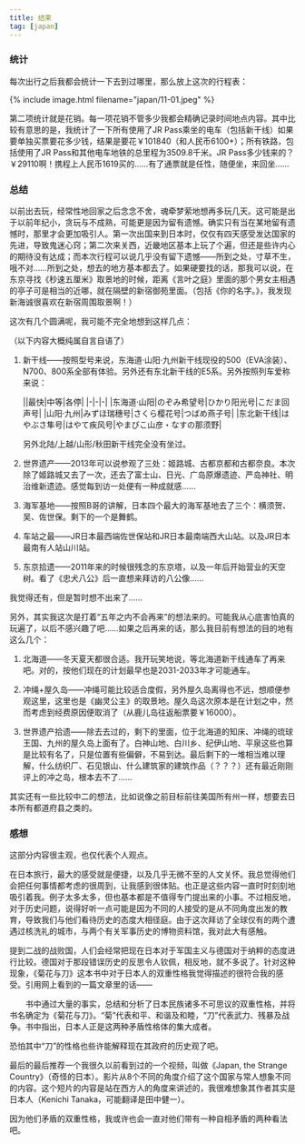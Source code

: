 ```yaml
---
title: 结束
tag: [japan]
---
```


### 统计

每次出行之后我都会统计一下去到过哪里，那么放上这次的行程表：

{% include image.html filename="japan/11-01.jpeg" %}

第二项统计就是花销。每一项花销不管多少我都会精确记录时间地点内容。其中比较有意思的是，我统计了一下所有使用了JR Pass乘坐的电车（包括新干线）如果要单独买票要花多少钱，结果是要花￥101840（和人民币6100+）；所有铁路，包括使用了JR Pass和其他电车地铁的总里程为3509.8千米。JR Pass多少钱来的？￥29110啊！携程上人民币1619买的……有了通票就是任性，随便坐，来回坐……

### 总结

以前出去玩，经常性地回家之后念念不舍，魂牵梦萦地想再多玩几天。这可能是出于以前年纪小，贪玩与不成熟，可能更是因为留有遗憾。确实只有当在某地留有遗憾时，那里才会更加吸引人。第一次出国来到日本时，仅仅有四天感受发达国家的先进，导致鬼迷心窍；第二次来关西，近畿地区基本上玩了个遍，但还是些许内心的期待没有达成；而本次行程可以说几乎没有留下遗憾——所到之处，寸草不生，哦不对……所到之处，想去的地方基本都去了。如果硬要找的话，那我可以说，在东京寻找《秒速五厘米》取景地的时候，距离《言叶之庭》里面的那个男女主相遇的亭子可是相当的近哪，就在隔壁的新宿御苑里面。（包括《你的名字。》，我发现新海诚很喜欢在新宿周围取景啊！）

这次有几个圆满呢，我可能不完全地想到这样几点：

（以下内容大概纯属自言自语了）

1. 新干线——按照型号来说，东海道·山阳·九州新干线现役的500（EVA涂装）、N700、800系全部有体验。另外还有东北新干线的E5系。另外按照列车爱称来说：

   ||最快|中等|各停|
   |-|-|-|
   |东海道·山阳|のぞみ希望号|ひかり阳光号|こだま回声号|
   |山阳·九州|みずほ瑞穗号|さくら樱花号|つばめ燕子号|
   |东北新干线|はやぶさ隼号|はやて疾风号|やまびこ山彦・なすの那须野|

   另外北陆/上越/山形/秋田新干线完全没有坐过。

2. 世界遗产——2013年可以说参观了三处：姬路城、古都京都和古都奈良。本次除了姬路城又去了一次，还去了富士山、日光、广岛原爆遗迹、严岛神社、明治维新遗迹。感觉每到访一处便有一种成就感……

3. 海军基地——按照B哥的讲解，日本四个最大的海军基地去了三个：横须贺、吴、佐世保。剩下的一个是舞鹤。

4. 车站之最——JR日本最西端佐世保站和JR日本最南端西大山站。以及JR日本最南有人站山川站。

5. 东京拾遗——2011年来的时候很残念的东京塔，以及一年后开始营业的天空树。看了《忠犬八公》后一直想来拜访的八公像……

我觉得还有，但是暂时想不出来了……

另外，其实我这次是打着“五年之内不会再来”的想法来的。可能我从心底害怕真的玩遍了，以后不感兴趣了吧……如果之后再来的话，那么我目前有想法的目的地有这么几个：

1. 北海道——冬天夏天都很合适。我开玩笑地说，等北海道新干线通车了再来吧。对的，按他们现在的计划最早也是2031-2033年才可能通车。

2. 冲绳+屋久岛——冲绳可能比较适合度假，另外屋久岛离得也不远，想顺便参观这里，这里也是《幽灵公主》的取景地。屋久岛这次原本是在计划之中，然而考虑到经费原因便取消了（从鹿儿岛往返船票要￥16000）。

3. 世界遗产拾遗——除去去过的，剩下的里面，位于北海道的知床、冲绳的琉球王国、九州的屋久岛上面有了。白神山地、白川乡、纪伊山地、平泉这些也算是比较有名了，只是位置有些偏僻，不易到达。最后剩下的一堆相当难以理解，什么纺织厂、石见银山、什么建筑家的建筑作品（？？？）还有最近刚刚评上的冲之岛，根本去不了……

其实还有一些比较中二的想法，比如说像之前目标前往美国所有州一样，想要去日本所有都道府县之类的。

### 感想

这部分内容很主观，也仅代表个人观点。

在日本旅行，最大的感受就是便捷，以及几乎无微不至的人文关怀。我总觉得他们会把任何事情都考虑的很周到，让我感到很体贴。也正是这些内容一直时时刻刻地吸引着我。例子太多太多，但也基本都是不值得专门提出来的小事。不过相反地，对于历史问题，说得好听一点可能是因为不同的人接受的是从不同角度出发的教育，导致我们与他们看待历史的态度大相径庭。由于这次拜访了全球仅有的两个遭遇过核洗礼的城市，与两个有关军事历史的博物资料馆，我对此大有感触。

提到二战的战败国，人们会经常把现在日本对于军国主义与德国对于纳粹的态度进行比较。德国对于那段错误历史的反思令人钦佩，相反地，就不多说了。针对这种现象，《菊花与刀》这本书中对于日本人的双重性格我觉得描述的很符合我的感受。引用网上看到的一篇文章里的话——

　　书中通过大量的事实，总结和分析了日本民族诸多不可思议的双重性格，并将书名确定为《菊花与刀》。“菊”代表和平、和谐及和睦，“刀”代表武力、残暴及战争。书中指出，日本人正是这两种矛盾性格体的集大成者。

恐怕其中“刀”的性格也些许能解释现在其政府的历史观了吧。

最后的最后推荐一个我很久以前看到过的一个视频，叫做《Japan, the Strange Country》（奇怪的日本）。影片从8个不同的角度介绍了这个国家与常人想象不同的内容。这个短片的内容是站在西方人的角度来讲述的，我很难想象其作者其实是日本人（Kenichi Tanaka，可能翻译是田中健一）。

因为他们矛盾的双重性格，我或许也会一直对他们带有一种自相矛盾的两种看法吧。
